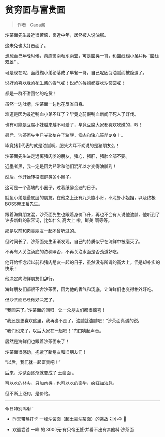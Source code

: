 # 贫穷面与富贵面

> 作者：Gaga酱

沙茶面先生最近很苦恼，面近中年，居然被人说油腻。

这未免也太打击面了。

想想自己年轻时候，风靡闽南和东南亚，可是面类一哥，和面线糊小弟并称 “面线双雄” 。

可是现在呢，面线糊小弟沦落成了早餐一哥，自己呢因为油腻而被隐退了。

说好的喜欢我的花生酱的香气呢！说好的每顿都要吃沙茶面呢！

都是一群不讲回忆的吃货！

虽然一边吐槽，沙茶面一边也在反省自身。

难道是因为最近鸭血小弟不红了？毕竟之前假鸭血新闻吓死人了好伐。

也有可能是豆腐小妹越来越不可爱了，毕竟豆腐大家都喜欢吃嫩的，哼！

最后，沙茶面先生目光聚集在了猪腰，瘦肉和猪心等朋友身上。

毕竟猪🐷代表的就是油腻啊，肥头大耳不就说的是猪朋友么！

沙茶面先生决定远离猪肉类的朋友，猪心，猪肝，猪肺全部不要。

近墨者黑，我一定是因为经常和他们混所以才变得油腻的！

然后，他开始转投海鲜类的小圈子。

这可是一个高端的小圈子，过着纸醉金迷的日子。

鱿鱼小弟是最底层的朋友，在他之上还有九头鲍小哥，小龙虾小姐姐，以及终极BOSS帝王蟹先生。

跟着海鲜朋友混，沙茶面先生也跟着身价飞升，再也不会有人说他油腻，他听到了许多新鲜的形容词，比如什么 高大上 啦，鲜美 啊等等。

那是以前和肉类朋友一起不曾听过的。

但时间长了，沙茶面先生渐渐发现，自己的特质似乎在海鲜中被磨灭了。

不再有人关注汤底的浓稠与否，不再关注水面是否劲道好吃。

他开始怀念起以前和猪肉朋友一起的日子，虽然没有所谓的高大上，但是却朴实的快乐！

他决定向海鲜朋友们辞行。

海鲜朋友们都很不舍沙茶面，因为他的香气和汤底，让海鲜们也变得格外好吃。

但沙茶面已经做好决定了。

“我回来了。”沙茶面的回归，让一众朋友们都很惊喜！

“我还是更喜欢这里，我再也不走了。油腻就油腻吧！”沙茶面真诚的说。

“我们也来了，以后大家在一起吧！”门口响起声音。

居然是海鲜们也跟着沙茶面来了！

沙茶面很感动，抱紧了新朋友和旧朋友们！

“以后，我们就一起富贵吧！”

后来，沙茶面逐渐就变成了 土豪面 。

可以吃的朴实，只加肉类；也可以吃的豪华，疯狂加海鲜。

但不断上涨的，是价格。

***

今日特别鸣谢：

 -  昨天带我打卡 一峰沙茶面（超土豪沙茶面）的亲故 刘小伞 🌸

 -  欢迎尝试 一峰 的 3000元·有只帝王蟹·并看不出有其他料·沙茶面



